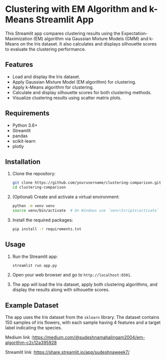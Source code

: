 # Clustering with EM Algorithm and k-Means Streamlit App

This Streamlit app compares clustering results using the Expectation-Maximization (EM) algorithm via Gaussian Mixture Models (GMM) and k-Means on the Iris dataset. It also calculates and displays silhouette scores to evaluate the clustering performance.

## Features

- Load and display the Iris dataset.
- Apply Gaussian Mixture Model (EM algorithm) for clustering.
- Apply k-Means algorithm for clustering.
- Calculate and display silhouette scores for both clustering methods.
- Visualize clustering results using scatter matrix plots.

## Requirements

- Python 3.6+
- Streamlit
- pandas
- scikit-learn
- plotly

## Installation

1. Clone the repository:
    ```sh
    git clone https://github.com/yourusername/clustering-comparison.git
    cd clustering-comparison
    ```

2. (Optional) Create and activate a virtual environment:
    ```sh
    python -m venv venv
    source venv/bin/activate  # On Windows use `venv\Scripts\activate`
    ```

3. Install the required packages:
    ```sh
    pip install -r requirements.txt
    ```

## Usage

1. Run the Streamlit app:
    ```sh
    streamlit run app.py
    ```

2. Open your web browser and go to `http://localhost:8501`.

3. The app will load the Iris dataset, apply both clustering algorithms, and display the results along with silhouette scores.

## Example Dataset

The app uses the Iris dataset from the `sklearn` library. The dataset contains 150 samples of iris flowers, with each sample having 4 features and a target label indicating the species.

Medium link :https://medium.com/@sudeshnamahalingam2004/em-algorithm-c2c12a395928

Streamlit link :https://share.streamlit.io/app/sudeshnaweek7/
